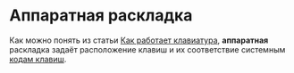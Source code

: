 # Аппаратная раскладка

Как можно понять из статьи [Как работает клавиатура](/articles/how-keyboard-works.md), **аппаратная** раскладка задаёт расположение клавиш и их соответствие системным [кодам клавиш](/dictionary#keycode).
